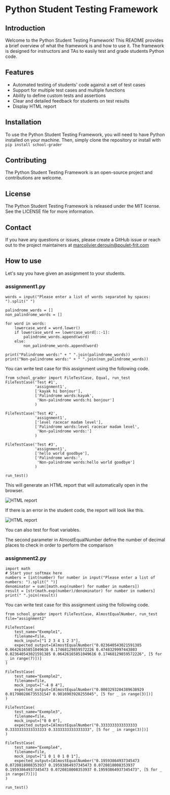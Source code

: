 # Python Student Testing Framework

## Introduction

Welcome to the Python Student Testing Framework! This README provides a brief overview of what the framework is and how to use it. The framework is designed for instructors and TAs to easily test and grade students Python code.

## Features

- Automated testing of students' code against a set of test cases
- Support for multiple test cases and multiple functions
- Ability to define custom tests and assertions
- Clear and detailed feedback for students on test results
- Display HTML report

## Installation

To use the Python Student Testing Framework, you will need to have Python installed on your machine. Then, simply clone the repository or install with `pip install school-grader`


## Contributing

The Python Student Testing Framework is an open-source project and contributions are welcome. 

## License

The Python Student Testing Framework is released under the MIT license. See the LICENSE file for more information.

## Contact

If you have any questions or issues, please create a GitHub issue or reach out to the project maintainers at marcolivier.derouin@poulet-frit.com


## How to use
Let's say you have given an assignment to your students.

### assignment1.py
```
words = input("Please enter a list of words separated by spaces: ").split(" ")

palindrome_words = []
non_palindrome_words = []

for word in words:
    lowercase_word = word.lower()
    if lowercase_word == lowercase_word[::-1]:
        palindrome_words.append(word)
    else:
        non_palindrome_words.append(word)

print("Palindrome words:" + " ".join(palindrome_words))
print("Non-palindrome words:" + " ".join(non_palindrome_words))
```
You can write test case for this assignment using the following code.
```
from school_grader import FileTestCase, Equal, run_test
FileTestCase('Test #1',
             'assignment1',
             ['kayak hi bonjour'],
             ['Palindrome words:kayak',
              'Non-palindrome words:hi bonjour']
             )

FileTestCase('Test #2',
             'assignment1',
             ['level racecar madam level'],
             ['Palindrome words:level racecar madam level',
              'Non-palindrome words:']
             )

FileTestCase('Test #3',
             'assignment1',
             ['hello world goodbye'],
             ['Palindrome words:',
              'Non-palindrome words:hello world goodbye']
             )

run_test()
```

This will generate an HTML report that will automatically open in the browser.

![HTML report](https://github.com/moderouin/school_grader/blob/main/assets/html_report1.PNG?raw=true)

If there is an error in the student code, the report will look like this.

![HTML report](https://github.com/moderouin/school_grader/blob/main/assets/html_report2.PNG?raw=true)

You can also test for float variables.

The second parameter in AlmostEqualNumber define the number of decimal places to check in order to perform the comparison
### assignment2.py
```
import math
# Start your softmax here
numbers = [int(number) for number in input("Please enter a list of numbers: ").split(" ")]
denominator = sum([math.exp(number) for number in numbers])
result = [str(math.exp(number)/denominator) for number in numbers]
print(" ".join(result))
```
You can write test case for this assignment using the following code.
```
from school_grader import FileTestCase, AlmostEqualNumber, run_test
file="assignment2"

FileTestCase(
    test_name="Exemple1", 
    filename=file, 
    mock_input=["1 2 3 4 1 2 3"], 
    expected_output=[AlmostEqualNumber("0.023640543021591385 0.06426165851049616 0.17468129859572226 0.4748329997443803 0.023640543021591385 0.06426165851049616 0.17468129859572226", [5 for _ in range(7)])]
)

FileTestCase(
    test_name="Exemple2", 
    filename=file, 
    mock_input=["-4 0 4"], 
    expected_output=[AlmostEqualNumber("0.0003293204389638929 0.017980286735531547 0.9816903928255045", [5 for _ in range(3)])]
)

FileTestCase(
    test_name="Exemple3", 
    filename=file, 
    mock_input=["0 0 0"], 
    expected_output=[AlmostEqualNumber("0.3333333333333333 0.3333333333333333 0.3333333333333333", [5 for _ in range(3)])]
)

FileTestCase(
    test_name="Exemple4", 
    filename=file, 
    mock_input=["1 0 1 0 1 0 1"], 
    expected_output=[AlmostEqualNumber("0.19593864937345473 0.0720818008353937 0.19593864937345473 0.0720818008353937 0.19593864937345473 0.0720818008353937 0.19593864937345473", [5 for _ in range(7)])]
)

run_test()
```
